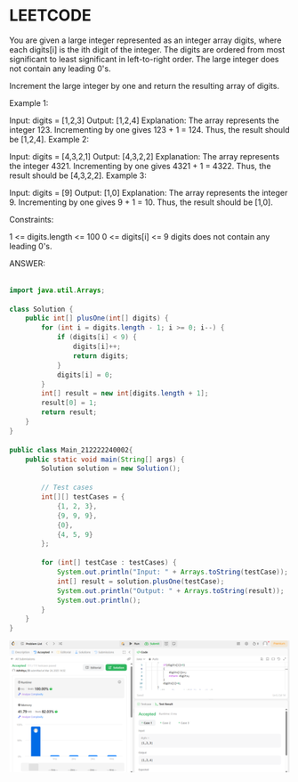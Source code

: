 # LEETCODE
You are given a large integer represented as an integer array digits, where each digits[i] is the ith digit of the integer. The digits are ordered from most significant to least significant in left-to-right order. The large integer does not contain any leading 0's.

Increment the large integer by one and return the resulting array of digits.

 

Example 1:

Input: digits = [1,2,3]
Output: [1,2,4]
Explanation: The array represents the integer 123.
Incrementing by one gives 123 + 1 = 124.
Thus, the result should be [1,2,4].
Example 2:

Input: digits = [4,3,2,1]
Output: [4,3,2,2]
Explanation: The array represents the integer 4321.
Incrementing by one gives 4321 + 1 = 4322.
Thus, the result should be [4,3,2,2].
Example 3:

Input: digits = [9]
Output: [1,0]
Explanation: The array represents the integer 9.
Incrementing by one gives 9 + 1 = 10.
Thus, the result should be [1,0].
 

Constraints:

1 <= digits.length <= 100
0 <= digits[i] <= 9
digits does not contain any leading 0's.



ANSWER:
```java

import java.util.Arrays;

class Solution {
    public int[] plusOne(int[] digits) {
        for (int i = digits.length - 1; i >= 0; i--) {
            if (digits[i] < 9) {
                digits[i]++;
                return digits;
            }
            digits[i] = 0;
        }
        int[] result = new int[digits.length + 1];
        result[0] = 1;
        return result;
    }
}

public class Main_212222240002{
    public static void main(String[] args) {
        Solution solution = new Solution();
        
        // Test cases
        int[][] testCases = {
            {1, 2, 3},  
            {9, 9, 9},  
            {0},        
            {4, 5, 9}   
        };

        for (int[] testCase : testCases) {
            System.out.println("Input: " + Arrays.toString(testCase));
            int[] result = solution.plusOne(testCase);
            System.out.println("Output: " + Arrays.toString(result));
            System.out.println();
        }
    }
}
```


![alt text](image.png)